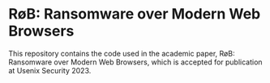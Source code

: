 # RøB: Ransomware over Modern Web Browsers
This repository contains the code used in the academic paper, RøB: Ransomware over Modern Web Browsers, which is accepted for publication at Usenix Security 2023.


